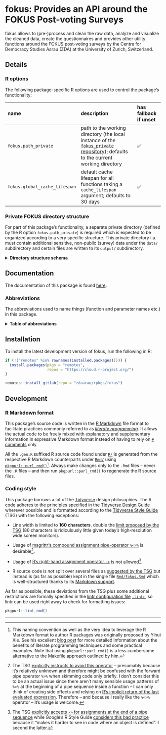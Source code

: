 # fokus: Provides an API around the FOKUS Post-voting Surveys

fokus allows to (pre-)process and clean the raw data, analyze and visualize the cleaned data, create the questionnaires and provides other utility functions around the FOKUS post-voting surveys by the Centre for Democracy Studies Aarau (ZDA) at the University of Zurich, Switzerland.

## Details

### R options

The following package-specific R options are used to control the package’s functionality:

| **name**                      | **description**                                                                                                                                                                     | **has fallback if unset** |
|:------------------------------|:------------------------------------------------------------------------------------------------------------------------------------------------------------------------------------|:--------------------------|
| `fokus.path_private`          | path to the working directory (the local instance of the [`fokus_private` repository](https://gitlab.com/zdaarau/private/fokus_private)); defaults to the current working directory | ✅                        |
| `fokus.global_cache_lifespan` | default cache lifespan for all functions taking a `cache_lifespan` argument; defaults to 30 days                                                                                    | ✅                        |

### Private FOKUS directory structure

For part of this package’s functionality, a separate private directory (defined by the R option `fokus.path_private`) is required which is expected to be organized according to a very specific structure. This private directory i.a. must contain additional sensitive, non-public (survey) data under the `data/` subdirectory and certain files are written to its `output/` subdirectory.

<details>
<summary>
<strong>Directory structure schema</strong>
</summary>

``` default
fokus_private
├── bibliography
│   ├── zotero_c2d.bib
│   └── zotero_c2d.json
├── bin
│   └── pandoc
│       ├── linux
│       ├── macos
│       └── windows
├── config
│   ├── csl
│   ├── css
│   ├── shared_pandoc_variables
│   │   ├── online_de.yaml
│   │   ├── online_en.yaml
│   │   ├── print_de.yaml
│   │   └── print_en.yaml
│   ├── config.toml
│   ├── output.yaml
│   ├── pandoc_template.tex
│   ├── shared_header-includes.tex
│   └── ...
├── data
│   └── {canton}
│       ├── easyvote_municipalities_{ballot_date}.csv
│       ├── online_participation_codes_{ballot_date}.txt
│       ├── survey_data_{ballot_date}.xlsx
│       ├── survey_data_{ballot_date}_*.xlsx
│       ├── survey_data_preliminary_{ballot_date}.xlsx
│       ├── voting_register_data_extra_{date_delivery_statistical_office}.xlsx
│       ├── voting_register_ids_{ballot_date}.csv
│       └── ...
├── fonts
│   └── ...
├── images
│   ├── {canton}
│   │   └── {ballot_date}
│   └── ...
├── print_docs
│   └── {canton}
│       ├── invitation_{ballot_date}.pdf
│       ├── questionnaire_print_{ballot_date}.pdf
│       └── reminder_{ballot_date}.pdf
├── rmd
│   ├── snippets
│   │   ├── {canton}
│   │   │   ├── {ballot_date}_cantonal_proposal_#.Rmd
│   │   │   ├── {ballot_date}_opinion_formation_and_participation.Rmd
│   │   │   ├── {ballot_date}_special_*.Rmd
│   │   │   ├── {ballot_date}_special_*_summary.Rmd
│   │   │   └── {ballot_date}_summary.Rmd
│   │   ├── imprint_de.Rmd
│   │   ├── imprint_en.Rmd
│   │   └── methodological_description.Rmd
│   ├── data_overview.Rmd
│   ├── questionnaire.Rmd
│   ├── paper_{ballot_date}_{canton}.Rmd
│   ├── report_{ballot_date}_{canton}.Rmd
│   ├── report_cantonal_majoritarian_{ballot_date}_{canton}.Rmd
│   ├── report_cantonal_proportional_{ballot_date}_{canton}.Rmd
│   ├── report_federal_majoritarian_{ballot_date}_{canton}.Rmd
│   ├── report_federal_proportional_{ballot_date}_{canton}.Rmd
│   └── special_*_{ballot_date}_{canton}.Rmd
├── output
│   ├── data
│   │   ├── internal
│   │   │   ├── r
│   │   │   ├── spss
│   │   │   └── stata
│   │   ├── public
│   │   └── polling_agency
│   │       └── {canton}
│   │           └── {ballot_date}_print_recipients.csv
│   ├── images
│   │   ├── {ballot_date}
│   │   │   └── {canton}
│   │   │       └── ...
│   │   └── qr_codes
│   │       └── {ballot_date}_{canton}.zip
│   ├── questionnaires
│   │   ├── questionnaire_{ballot_date}_{canton}.csv
│   │   ├── questionnaire_{ballot_date}_{canton}.html
│   │   ├── questionnaire_{ballot_date}_{canton}.md
│   │   └── questionnaire_{ballot_date}_{canton}.xlsx
│   ├── publications
│   │   ├── libs
│   │   └── ...
│   └── rmd
│       └── {ballot_date}
│           └── {canton}
│               └── plots
├── README.Rmd
└── ...
```

The following placeholders are used in the schema above:

-   `...` for further files and/or folders
-   `*` for a variable character sequence
-   `#` for a count starting with `1`
-   `{canton}` for the name of the FOKUS canton (in lower case), e.g. `aargau`
-   `{ballot_date}` for the FOKUS-covered ballot date (in the format `YYYY-MM-DD`), e.g. `2018-09-23`
-   `{date_delivery_statistical_office}` for the delivery date of the voting register data provided by the cantonal statistical office (in the format `YYYY-MM-DD`), e.g. `2019-09-11`

</details>

## Documentation

The documentation of this package is found [here](https://rpkg.dev/fokus).

### Abbreviations

The abbreviations used to name things (function and parameter names etc.) in this package.

<details>
<summary>
<strong>Table of abbreviations</strong>
</summary>

| **Full expressions**             | **Abbreviation** |
|:---------------------------------|:-----------------|
| google                           | g                |
| proceed , procedure              | prcd             |
| procedures                       | prcds            |
| questionnaire                    | q                |
| questionnaires                   | qx               |
| supplemental , supplementary     | suppl            |
| abbreviate , abbreviation        | abbr             |
| abbreviations                    | abbrs            |
| absolute                         | abs              |
| argument                         | arg              |
| arguments                        | args             |
| attribute                        | attr             |
| attributes                       | attrs            |
| authenticate , authentication    | auth             |
| authentications                  | auths            |
| bibliography                     | bib              |
| bibliographies                   | bibs             |
| character                        | chr              |
| characters                       | chrs             |
| column                           | col              |
| columns                          | cols             |
| command                          | cmd              |
| commands                         | cmds             |
| combination                      | combo            |
| combinations                     | combos           |
| condition                        | cnd              |
| conditions                       | cnds             |
| configure , configuration        | config           |
| configurations                   | configs          |
| database                         | db               |
| dataframe                        | df               |
| dataframes                       | dfs              |
| dataframe column                 | dfc              |
| dataframe row                    | dfr              |
| depend , dependency              | dep              |
| dependencies                     | deps             |
| develop , development, developer | dev              |
| developments, developers         | devs             |
| differentiate, difference        | diff             |
| differences                      | diffs            |
| directory                        | dir              |
| directories                      | dirs             |
| distribution                     | distro           |
| distributions                    | distros          |
| document                         | doc              |
| documents                        | docs             |
| double                           | dbl              |
| doubles                          | dbls             |
| element                          | el               |
| elements                         | els              |
| environment                      | env              |
| environments                     | envs             |
| exclude , exclusion              | excl             |
| expression                       | expr             |
| expressions                      | exprs            |
| factor                           | fct              |
| factors                          | fcts             |
| filesystem                       | fs               |
| formula                          | fm               |
| formulas, formulae               | fms              |
| function                         | fn               |
| functions                        | fns              |
| generate , generation            | gen              |
| generations                      | gens             |
| identify , identifier            | id               |
| identifiers                      | ids              |
| include , inclusion              | incl             |
| index                            | i                |
| indices/indexes                  | ix               |
| information                      | info             |
| initialize , initialization      | init             |
| integer                          | int              |
| integers                         | ints             |
| label                            | lbl              |
| labels                           | lbls             |
| language                         | lang             |
| languages                        | langs            |
| level                            | lvl              |
| levels                           | lvls             |
| list                             | ls               |
| logical                          | lgl              |
| logicals                         | lgls             |
| management                       | mgmt             |
| Markdown                         | md               |
| message                          | msg              |
| messages                         | msgs             |
| modify , modification            | mod              |
| modifications                    | mods             |
| number                           | nr               |
| numbers                          | nrs              |
| number of                        | n                |
| numeric                          | num              |
| numerics                         | nums             |
| object                           | obj              |
| objects                          | objs             |
| option                           | opt              |
| options                          | opts             |
| package                          | pkg              |
| packages                         | pkgs             |
| parameterize, parameter          | param            |
| parameters                       | params           |
| prototype                        | ptype            |
| prototypes                       | ptypes           |
| R Markdown                       | rmd              |
| refer , reference                | ref              |
| references                       | refs             |
| regular expression(s)            | regex            |
| relative                         | rel              |
| remove                           | rm               |
| roxygen2                         | roxy             |
| separate , separator             | sep              |
| separators                       | seps             |
| sequential, sequence             | seq              |
| sequences                        | seqs             |
| specify , specification          | spec             |
| specifications                   | specs            |
| string                           | str              |
| strings                          | strs             |
| temporary                        | tmp              |
| value                            | val              |
| values                           | vals             |
| variable                         | v                |
| variables                        | vx               |
| vectorize, vector                | vctr             |
| vectors                          | vctrs            |
| working directory                | wd               |

</details>

## Installation

To install the latest development version of fokus, run the following in R:

``` r
if (!("remotes" %in% rownames(installed.packages()))) {
  install.packages(pkgs = "remotes",
                   repos = "https://cloud.r-project.org/")
}

remotes::install_gitlab(repo = "zdaarau/rpkgs/fokus")
```

## Development

### R Markdown format

This package’s source code is written in the [R Markdown](https://rmarkdown.rstudio.com/) file format to facilitate practices commonly referred to as [*literate programming*](https://en.wikipedia.org/wiki/Literate_programming). It allows the actual code to be freely mixed with explanatory and supplementary information in expressive Markdown format instead of having to rely on [`#` comments](https://cran.r-project.org/doc/manuals/r-release/R-lang.html#Comments) only.

All the `.gen.R` suffixed R source code found under [`R/`](R/) is generated from the respective R Markdown counterparts under [`Rmd/`](Rmd/) using [`pkgpurl::purl_rmd()`](https://rpkg.dev/pkgpurl/reference/purl_rmd.html)[^1]. Always make changes only to the `.Rmd` files – never the `.R` files – and then run `pkgpurl::purl_rmd()` to regenerate the R source files.

### Coding style

This package borrows a lot of the [Tidyverse](https://www.tidyverse.org/) design philosophies. The R code adheres to the principles specified in the [Tidyverse Design Guide](https://principles.tidyverse.org/) wherever possible and is formatted according to the [Tidyverse Style Guide](https://style.tidyverse.org/) (TSG) with the following exceptions:

-   Line width is limited to **160 characters**, double the [limit proposed by the TSG](https://style.tidyverse.org/syntax.html#long-lines) (80 characters is ridiculously little given today’s high-resolution wide screen monitors).

-   Usage of [magrittr’s compound assignment pipe-operator `%<>%`](https://magrittr.tidyverse.org/reference/compound.html) is desirable[^2].

-   Usage of [R’s right-hand assignment operator `->`](https://rdrr.io/r/base/assignOps.html) is not allowed[^3].

-   R source code is *not* split over several files as [suggested by the TSG](https://style.tidyverse.org/package-files.html) but instead is (as far as possible) kept in the single file [`Rmd/fokus.Rmd`](Rmd/fokus.Rmd) which is well-structured thanks to its [Markdown support](#r-markdown-format).

As far as possible, these deviations from the TSG plus some additional restrictions are formally specified in the [lintr configuration file](https://github.com/jimhester/lintr#project-configuration) [`.lintr`](.lintr), so lintr can be used right away to check for formatting issues:

``` r
pkgpurl::lint_rmd()
```

---

[^1]: This naming convention as well as the very idea to leverage the R Markdown format to author R packages was originally proposed by Yihui Xie. See his excellent [blog post](https://yihui.name/rlp/) for more detailed information about the benefits of literate programming techniques and some practical examples. Note that using `pkgpurl::purl_rmd()` is a less cumbersome alternative to the Makefile approach outlined by him.

[^2]: The TSG [explicitly instructs to avoid this operator](https://style.tidyverse.org/pipes.html#assignment-2) – presumably because it’s relatively unknown and therefore might be confused with the forward pipe operator `%>%` when skimming code only briefly. I don’t consider this to be an actual issue since there aren’t many sensible usage patterns of `%>%` at the beginning of a pipe sequence inside a function – I can only think of creating side effects and relying on [R’s implicit return of the last evaluated expression](https://rdrr.io/r/base/function.html). Therefore – and because I really like the `%<>%` operator – it’s usage is welcome.

[^3]: The TSG [explicitly accepts `->` for assignments at the end of a pipe sequence](https://style.tidyverse.org/pipes.html#assignment-2) while Google’s R Style Guide [considers this bad practice](https://google.github.io/styleguide/Rguide.html#right-hand-assignment) because it “makes it harder to see in code where an object is defined”. I second the latter.
